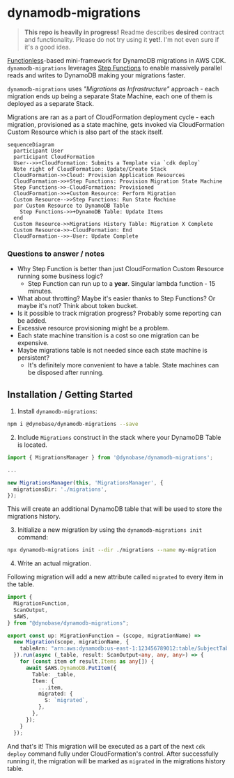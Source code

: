# dynamodb-migrations

> **This repo is heavily in progress!** Readme describes **desired** contract and functionality. Please do not try using it **yet!**. I'm not even sure if it's a good idea.

[Functionless](https://github.com/functionless/functionless)-based mini-framework for DynamoDB migrations in AWS CDK. `dynamodb-migrations` leverages [Step Functions](https://aws.amazon.com/step-functions/) to enable massively parallel reads and writes to DynamoDB making your migrations faster.

`dynamodb-migrations` uses _"Migrations as Infrastructure"_ approach - each migration ends up being a separate State Machine, each one of them is deployed as a separate Stack.

Migrations are ran as a part of CloudFormation deployment cycle - each migration, provisioned as a state machine, gets invoked via CloudFormation Custom Resource which is also part of the stack itself.

```mermaid
sequenceDiagram
  participant User
  participant CloudFormation
  User-->>+CloudFormation: Submits a Template via `cdk deploy`
  Note right of CloudFormation: Update/Create Stack
  CloudFormation->>Cloud: Provision Application Resources
  CloudFormation->>+Step Functions: Provision Migration State Machine
  Step Functions->>-CloudFormation: Provisioned
  CloudFormation->>+Custom Resource: Perform Migration
  Custom Resource-->>Step Functions: Run State Machine
  par Custom Resource to DynamoDB Table
    Step Functions->>+DynamoDB Table: Update Items
  end
  Custom Resource->>Migrations History Table: Migration X Complete
  Custom Resource->>-CloudFormation: End
  CloudFormation-->>-User: Update Complete
```

### Questions to answer / notes

- Why Step Function is better than just CloudFormation Custom Resource running some business logic?
  - Step Function can run up to a **year**. Singular lambda function - 15 minutes.
- What about throtting? Maybe it's easier thanks to Step Functions? Or maybe it's not? Think about token bucket.
- Is it possible to track migration progress? Probably some reporting can be added.
- Excessive resource provisioning might be a problem.
- Each state machine transition is a cost so one migration can be expensive.
- Maybe migrations table is not needed since each state machine is persistent?
  - It's definitely more convenient to have a table. State machines can be disposed after running.

## Installation / Getting Started

1. Install `dynamodb-migrations`:

```bash
npm i @dynobase/dynamodb-migrations --save
```

2. Include `Migrations` construct in the stack where your DynamoDB Table is located.

```ts
import { MigrationsManager } from '@dynobase/dynamodb-migrations';

...

new MigrationsManager(this, 'MigrationsManager', {
  migrationsDir: './migrations',
});
```

This will create an additional DynamoDB table that will be used to store the migrations history.

3. Initialize a new migration by using the `dynamodb-migrations init` command:

```bash
npx dynamodb-migrations init --dir ./migrations --name my-migration
```

4. Write an actual migration.

Following migration will add a new attribute called `migrated` to every item in the table.

```ts
import {
  MigrationFunction,
  ScanOutput,
  $AWS,
} from "@dynobase/dynamodb-migrations";

export const up: MigrationFunction = (scope, migrationName) =>
  new Migration(scope, migrationName, {
    tableArn: "arn:aws:dynamodb:us-east-1:123456789012:table/SubjectTable", // can be also read from StackOutputs
  }).run(async (_table, result: ScanOutput<any, any, any>) => {
    for (const item of result.Items as any[]) {
      await $AWS.DynamoDB.PutItem({
        Table: _table,
        Item: {
          ...item,
          migrated: {
            S: `migrated`,
          },
        },
      });
    }
  });
```

And that's it! This migration will be executed as a part of the next `cdk deploy` command fully under CloudFormation's control. After successfully running it, the migration will be marked as `migrated` in the migrations history table.
